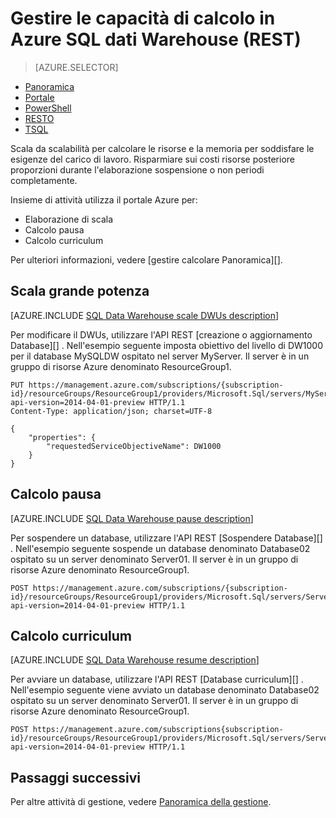 <properties
   pageTitle="Gestire le capacità di calcolo in Azure SQL dati Warehouse (REST) | Microsoft Azure"
   description="Attività di PowerShell per gestire calcolare power. Risorse di elaborazione scala regolando DWUs. In alternativa, sospendere e riprendere calcolare le risorse per risparmiare sui costi."
   services="sql-data-warehouse"
   documentationCenter="NA"
   authors="barbkess"
   manager="barbkess"
   editor=""/>

<tags
   ms.service="sql-data-warehouse"
   ms.devlang="NA"
   ms.topic="article"
   ms.tgt_pltfrm="NA"
   ms.workload="data-services"
   ms.date="08/08/2016"
   ms.author="barbkess;sonyama"/>

# <a name="manage-compute-power-in-azure-sql-data-warehouse-rest"></a>Gestire le capacità di calcolo in Azure SQL dati Warehouse (REST)

> [AZURE.SELECTOR]
- [Panoramica](sql-data-warehouse-manage-compute-overview.md)
- [Portale](sql-data-warehouse-manage-compute-portal.md)
- [PowerShell](sql-data-warehouse-manage-compute-powershell.md)
- [RESTO](sql-data-warehouse-manage-compute-rest-api.md)
- [TSQL](sql-data-warehouse-manage-compute-tsql.md)


Scala da scalabilità per calcolare le risorse e la memoria per soddisfare le esigenze del carico di lavoro. Risparmiare sui costi risorse posteriore proporzioni durante l'elaborazione sospensione o non periodi completamente. 

Insieme di attività utilizza il portale Azure per:

- Elaborazione di scala
- Calcolo pausa
- Calcolo curriculum

Per ulteriori informazioni, vedere [gestire calcolare Panoramica][].

<a name="scale-performance-bk"></a>
<a name="scale-compute-bk"></a>

## <a name="scale-compute-power"></a>Scala grande potenza

[AZURE.INCLUDE [SQL Data Warehouse scale DWUs description](../../includes/sql-data-warehouse-scale-dwus-description.md)]

Per modificare il DWUs, utilizzare l'API REST [creazione o aggiornamento Database][] . Nell'esempio seguente imposta obiettivo del livello di DW1000 per il database MySQLDW ospitato nel server MyServer. Il server è in un gruppo di risorse Azure denominato ResourceGroup1.

```
PUT https://management.azure.com/subscriptions/{subscription-id}/resourceGroups/ResourceGroup1/providers/Microsoft.Sql/servers/MyServer/databases/MySQLDW?api-version=2014-04-01-preview HTTP/1.1
Content-Type: application/json; charset=UTF-8

{
    "properties": {
        "requestedServiceObjectiveName": DW1000
    }
}
```

<a name="pause-compute-bk"></a>

## <a name="pause-compute"></a>Calcolo pausa

[AZURE.INCLUDE [SQL Data Warehouse pause description](../../includes/sql-data-warehouse-pause-description.md)]

Per sospendere un database, utilizzare l'API REST [Sospendere Database][] . Nell'esempio seguente sospende un database denominato Database02 ospitato su un server denominato Server01. Il server è in un gruppo di risorse Azure denominato ResourceGroup1.

```
POST https://management.azure.com/subscriptions/{subscription-id}/resourceGroups/ResourceGroup1/providers/Microsoft.Sql/servers/Server01/databases/Database02/pause?api-version=2014-04-01-preview HTTP/1.1
```

<a name="resume-compute-bk"></a>

## <a name="resume-compute"></a>Calcolo curriculum

[AZURE.INCLUDE [SQL Data Warehouse resume description](../../includes/sql-data-warehouse-resume-description.md)]

Per avviare un database, utilizzare l'API REST [Database curriculum][] . Nell'esempio seguente viene avviato un database denominato Database02 ospitato su un server denominato Server01. Il server è in un gruppo di risorse Azure denominato ResourceGroup1. 

```
POST https://management.azure.com/subscriptions{subscription-id}/resourceGroups/ResourceGroup1/providers/Microsoft.Sql/servers/Server01/databases/Database02/resume?api-version=2014-04-01-preview HTTP/1.1
```

<a name="next-steps-bk"></a>

## <a name="next-steps"></a>Passaggi successivi

Per altre attività di gestione, vedere [Panoramica della gestione][].

<!--Image references-->

<!--Article references-->
[Panoramica della gestione]: ./sql-data-warehouse-overview-manage.md
[Gestire le informazioni generali di calcolo]: ./sql-data-warehouse-manage-compute-overview.md

<!--MSDN references-->
[Pausa Database]: https://msdn.microsoft.com/library/azure/mt718817.aspx
[Database di curriculum]: https://msdn.microsoft.com/library/azure/mt718820.aspx
[Creazione o aggiornamento di Database]: https://msdn.microsoft.com/library/azure/mt163685.aspx

<!--Other Web references-->

[Azure portal]: http://portal.azure.com/
